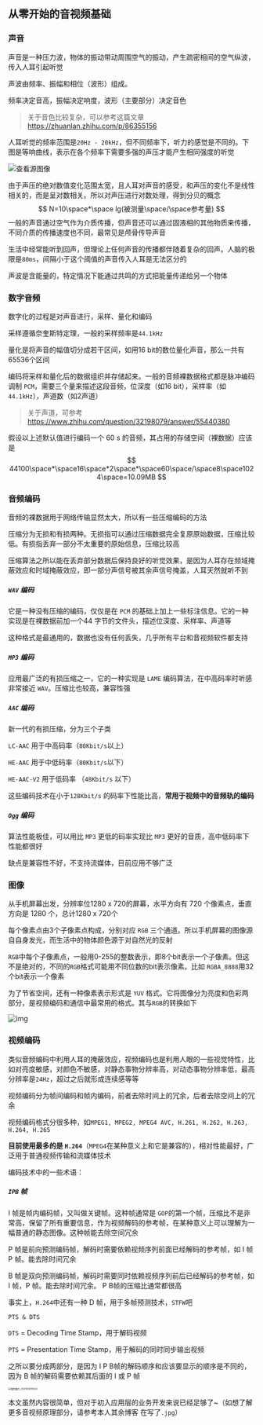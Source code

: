 ## 从零开始的音视频基础

### 声音

声音是一种压力波，物体的振动带动周围空气的振动，产生疏密相间的空气纵波，传入人耳引起听觉

声波由频率、振幅和相位（波形）组成。

频率决定音高，振幅决定响度，波形（主要部分）决定音色

> 关于音色比较复杂，可以参考这篇文章 https://zhuanlan.zhihu.com/p/86355156

人耳听觉的频率范围是`20Hz - 20kHz`，但不同频率下，听力的感觉是不同的。下图是等响曲线，表示在各个频率下需要多强的声压才能产生相同强度的听觉

![查看源图像](https://pic3.zhimg.com/v2-72c7bc37f546fdf63bfd823df11b4d59_r.jpg)

由于声压的绝对数值变化范围太宽，且人耳对声音的感受，和声压的变化不是线性相关的，而是呈对数相关。所以对声压进行对数处理，得到分贝的概念
$$
N=10\space*\space lg(被测量\space/\space参考量)
$$
一般的声音通过空气作为介质传播，但声音还可以通过固液相的其他物质来传播，不同介质的传播速度也不同，最常见是颅骨传导声音

生活中经常能听到回声，但理论上任何声音的传播都伴随着复杂的回声。人脑的极限是`80ms`，间隔小于这个阈值的声音传入人耳是无法区分的

声波是含能量的，特定情况下能通过共鸣的方式把能量传递给另一个物体

### 数字音频

数字化的过程是对声音进行，采样、量化和编码

采样遵循奈奎斯特定理，一般的采样频率是`44.1kHz`

量化是将声音的幅值切分成若干区间，如用16 bit的数位量化声音，那么一共有65536个区间

编码将采样和量化后的数据组织并存储起来。一般的音频裸数据格式都是脉冲编码调制 `PCM`，需要三个量来描述这段音频，位深度（如16 bit），采样率（如`44.1kHz`），声道数（如2声道）

> 关于声道，可参考 https://www.zhihu.com/question/32198079/answer/55440380

假设以上述默认值进行编码一个 60 s 的音频，其占用的存储空间（裸数据）应该是
$$
44100\space*\space16\space*2\space*\space60\space/\space8\space1024\space=10.09MB
$$

### 音频编码

音频的裸数据用于网络传输显然太大，所以有一些压缩编码的方法

压缩分为无损和有损两种。无损指可以通过压缩数据完全复原原始数据，压缩比较低。有损指丢弃一部分不太重要的原始信息，压缩比较高

压缩算法之所以能在丢弃部分数据后保持良好的听觉效果，是因为人耳存在频域掩蔽效应和时域掩蔽效应，即一部分声信号被其余声信号掩盖，人耳天然就听不到

##### `WAV` 编码

它是一种没有压缩的编码，仅仅是在 `PCM` 的基础上加上一些标注信息。它的一种实现是在裸数据前加一个44 字节的文件头，描述位深度、采样率、声道等

这种格式是最通用的，数据也没有任何丢失，几乎所有平台和音视频软件都支持

##### `MP3` 编码

应用最广泛的有损压缩之一，它的一种实现是 `LAME` 编码算法，在中高码率时听感非常接近 `WAV`。压缩比也较高，兼容性强

##### `AAC` 编码

新一代的有损压缩，分为三个子类

`LC-AAC` 用于中高码率（`80Kbit/s`以上）

`HE-AAC` 用于中低码率（`80Kbit/s`以下）

`HE-AAC-V2` 用于低码率 （`48Kbit/s` 以下）

这些编码技术在小于`128Kbit/s` 的码率下性能比高，**常用于视频中的音频轨的编码**

##### `Ogg` 编码

算法性能极佳，可以用比 `MP3` 更低的码率实现比 `MP3` 更好的音质，高中低码率下性能都很好

缺点是兼容性不好，不支持流媒体，目前应用不够广泛

### 图像

从手机屏幕出发，分辨率位1280 x 720的屏幕，水平方向有 720 个像素点，垂直方向是 1280 个，总计1280 x 720个

每个像素点由3个子像素点构成，分别对应 `RGB` 三个通道。所以手机屏幕的图像源自自身发光，而生活中的物体颜色源于对自然光的反射

`RGB`中每个子像素点，一般用0-255的整数表示，即8个bit表示一个子像素。但这不是绝对的，不同的`RGB`格式可能用不同位数的bit表示像素。比如 `RGBA_8888`用32个bit表示一个像素

为了节省空间，还有一种像素表示形式是 `YUV` 格式。它将图像分为亮度和色彩两部分，是视频编码和通信中最常用的格式。其与`RGB`的转换如下

![img](https://pic3.zhimg.com/80/v2-7cb7c3b35a16cf92039f455e3eb88582_1440w.jpg)

### 视频编码

类似音频编码中利用人耳的掩蔽效应，视频编码也是利用人眼的一些视觉特性，比如对亮度敏感，对颜色不敏感，对静态事物分辨率高，对动态事物分辨率低，最高分辨率是`24Hz`，超过之后就形成连续感等等

视频编码分为帧间编码和帧内编码，前者去除时间上的冗余，后者去除空间上的冗余

视频编码格式分很多种，如`MPEG1, MPEG2, MPEG4 AVC, H.261, H.262, H.263, H.264, H.265`

**目前使用最多的是 `H.264`**（`MPEG4`在某种意义上和它是兼容的），相对性能最好，广泛用于普通视频传输和流媒体技术

编码技术中的一些术语：

##### `IPB` 帧

I 帧是帧内编码帧，又叫做关键帧。这种帧通常是 `GOP`的第一个帧，压缩比不是非常高，保留了所有重要信息，作为视频解码的参考帧，在某种意义上可以理解为一幅普通的静态图像。这种帧能去除空间冗余

P 帧是前向预测编码帧，解码时需要依赖视频序列前面已经解码的参考帧，如 I 帧 P 帧。能去除时间冗余

B 帧是双向预测编码帧，解码时需要同时依赖视频序列前后已经解码的参考帧，如 I 帧，P 帧。能去除时间冗余。 P B帧的压缩比通常都很高

 事实上，`H.264`中还有一种 D 帧，用于多帧预测技术，`STFW`吧

`PTS & DTS`

`DTS` = Decoding Time Stamp，用于解码视频

`PTS` = Presentation Time Stamp，用于解码的同时同步输出视频

之所以要分成两部分，是因为 I P B帧的解码顺序和应该要显示的顺序是不同的，因为 B 帧的解码需要依赖其后面的 I 或 P 帧

<img src="E:\ljj的博客\pictures source\微信图片_20211016111923.jpg" alt="微信图片_20211016111923" style="zoom:33%;" />

本文虽然内容很简单，但对于初入应用层的业务开发来说已经足够了~（如想了解更多音视频原理部分，请参考本人其余博客 在写了`.jpg`）